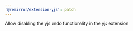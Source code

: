 ```yaml
---
'@remirror/extension-yjs': patch
---
```


Allow disabling the yjs undo functionality in the yjs extension
